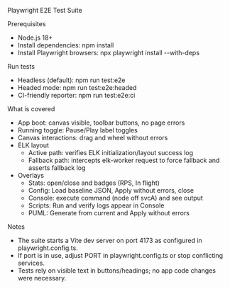 Playwright E2E Test Suite

Prerequisites
- Node.js 18+
- Install dependencies: npm install
- Install Playwright browsers: npx playwright install --with-deps

Run tests
- Headless (default): npm run test:e2e
- Headed mode: npm run test:e2e:headed
- CI-friendly reporter: npm run test:e2e:ci

What is covered
- App boot: canvas visible, toolbar buttons, no page errors
- Running toggle: Pause/Play label toggles
- Canvas interactions: drag and wheel without errors
- ELK layout
  - Active path: verifies ELK initialization/layout success log
  - Fallback path: intercepts elk-worker request to force fallback and asserts fallback log
- Overlays
  - Stats: open/close and badges (RPS, In flight)
  - Config: Load baseline JSON, Apply without errors, close
  - Console: execute command (node off svcA) and see output
  - Scripts: Run and verify logs appear in Console
  - PUML: Generate from current and Apply without errors

Notes
- The suite starts a Vite dev server on port 4173 as configured in playwright.config.ts.
- If port is in use, adjust PORT in playwright.config.ts or stop conflicting services.
- Tests rely on visible text in buttons/headings; no app code changes were necessary.
